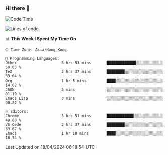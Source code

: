 ### Hi there 👋

<!--
**nicehiro/nicehiro** is a ✨ _special_ ✨ repository because its `README.md` (this file) appears on your GitHub profile.

Here are some ideas to get you started:

- 🔭 I’m currently working on ...
- 🌱 I’m currently learning ...
- 👯 I’m looking to collaborate on ...
- 🤔 I’m looking for help with ...
- 💬 Ask me about ...
- 📫 How to reach me: ...
- 😄 Pronouns: ...
- ⚡ Fun fact: ...
-->

<!--START_SECTION:waka-->
![Code Time](http://img.shields.io/badge/Code%20Time-311%20hrs%2056%20mins-blue)

![Lines of code](https://img.shields.io/badge/From%20Hello%20World%20I%27ve%20Written-2.6%20million%20lines%20of%20code-blue)

📊 **This Week I Spent My Time On** 

```text
🕑︎ Time Zone: Asia/Hong_Kong

💬 Programming Languages: 
Other                    3 hrs 53 mins       █████████████░░░░░░░░░░░░   50.03 % 
TeX                      2 hrs 37 mins       ████████░░░░░░░░░░░░░░░░░   33.64 % 
Org                      1 hr 5 mins         ████░░░░░░░░░░░░░░░░░░░░░   14.02 % 
JSON                     5 mins              ░░░░░░░░░░░░░░░░░░░░░░░░░   01.19 % 
Emacs Lisp               3 mins              ░░░░░░░░░░░░░░░░░░░░░░░░░   00.82 % 

🔥 Editors: 
Chrome                   3 hrs 51 mins       ████████████░░░░░░░░░░░░░   49.60 % 
VS Code                  2 hrs 37 mins       ████████░░░░░░░░░░░░░░░░░   33.67 % 
Emacs                    1 hr 18 mins        ████░░░░░░░░░░░░░░░░░░░░░   16.74 % 
```


 Last Updated on 18/04/2024 06:18:54 UTC
<!--END_SECTION:waka-->
